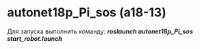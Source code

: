 # autonet18p_Pi_sos (a18-13)

Для запуска выполнить команду: ***roslaunch autonet18p_Pi_sos start_robot.launch***
